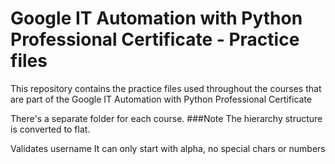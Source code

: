 # Google IT Automation with Python Professional Certificate - Practice files

This repository contains the practice files used throughout the courses that are
part of the Google IT Automation with Python Professional Certificate

There's a separate folder for each course.
###Note
The  hierarchy structure is converted to flat.

Validates username
It can only start with alpha,  no special chars or numbers